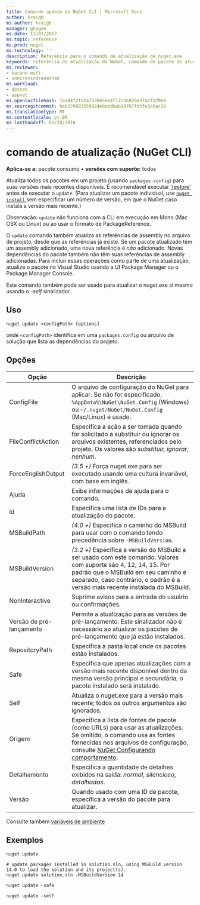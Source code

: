 ```yaml
---
title: Comando update do NuGet CLI | Microsoft Docs
author: kraigb
ms.author: kraigb
manager: ghogen
ms.date: 12/07/2017
ms.topic: reference
ms.prod: nuget
ms.technology: ''
description: Referência para o comando de atualização de nuget.exe
keywords: referência de atualização do NuGet, comando de pacote de atualização
ms.reviewer:
- karann-msft
- unniravindranathan
ms.workload:
- dotnet
- aspnet
ms.openlocfilehash: 1ea04f2fa2a753065ee4f17cbb926e37acf129e0
ms.sourcegitcommit: beb229893559824e8abd6ab16707fd5fe1c6ac26
ms.translationtype: MT
ms.contentlocale: pt-BR
ms.lasthandoff: 03/28/2018
---
```

# <a name="update-command-nuget-cli"></a>comando de atualização (NuGet CLI)

**Aplica-se a:** pacote consumo &bullet; **versões com suporte:** todos

Atualiza todos os pacotes em um projeto (usando `packages.config`) para suas versões mais recentes disponíveis. É recomendável executar ['restore'](cli-ref-restore.md) antes de executar o `update`. (Para atualizar um pacote individual, use [ `nuget install` ](cli-ref-install.md) sem especificar um número de versão, em que o NuGet caso instala a versão mais recente.)

Observação: `update` não funciona com a CLI em execução em Mono (Mac OSX ou Linux) ou ao usar o formato de PackageReference.

O `update` comando também atualiza as referências de assembly no arquivo de projeto, desde que as referências já existe. Se um pacote atualizado tem um assembly adicionado, uma nova referência é *não* adicionado. Novas dependências do pacote também não têm suas referências de assembly adicionadas. Para incluir essas operações como parte de uma atualização, atualize o pacote no Visual Studio usando a UI Package Manager ou o Package Manager Console.

Este comando também pode ser usado para atualizar o nuget.exe si mesmo usando o *-self* sinalizador.

## <a name="usage"></a>Uso

```cli
nuget update <configPath> [options]
```

onde `<configPath>` identifica em uma `packages.config` ou arquivo de solução que lista as dependências do projeto.

## <a name="options"></a>Opções

| Opção | Descrição |
| --- | --- |
| ConfigFile | O arquivo de configuração do NuGet para aplicar. Se não for especificado, `%AppData%\NuGet\NuGet.Config` (Windows) ou `~/.nuget/NuGet/NuGet.Config` (Mac/Linux) é usado.|
| FileConflictAction | Especifica a ação a ser tomada quando for solicitado a substituir ou ignorar os arquivos existentes, referenciados pelo projeto. Os valores são *substituir, ignorar, nenhum*. |
| ForceEnglishOutput | *(3.5 +)*  Força nuget.exe para ser executado usando uma cultura invariável, com base em inglês. |
| Ajuda | Exibe informações de ajuda para o comando. |
| Id | Especifica uma lista de IDs para a atualização do pacote. |
| MSBuildPath | *(4.0 +)*  Especifica o caminho do MSBuild para usar com o comando tendo precedência sobre `-MSBuildVersion`. |
| MSBuildVersion | *(3.2 +)*  Especifica a versão do MSBuild a ser usado com este comando. Valores com suporte são 4, 12, 14, 15. Por padrão que o MSBuild em seu caminho é separado, caso contrário, o padrão é a versão mais recente instalada do MSBuild. |
| NonInteractive | Suprime avisos para a entrada do usuário ou confirmações. |
| Versão de pré-lançamento | Permite a atualização para as versões de pré-lançamento. Este sinalizador não é necessário ao atualizar os pacotes de pré-lançamento que já estão instalados. |
| RepositoryPath | Especifica a pasta local onde os pacotes estão instalados. |
| Safe | Especifica que apenas atualizações com a versão mais recente disponível dentro da mesma versão principal e secundária, o pacote instalado será instalado. |
| Self | Atualiza o nuget.exe para a versão mais recente; todos os outros argumentos são ignorados. |
| Origem | Especifica a lista de fontes de pacote (como URLs) para usar as atualizações. Se omitido, o comando usa as fontes fornecidas nos arquivos de configuração, consulte [NuGet Configurando comportamento](../consume-packages/configuring-nuget-behavior.md). |
| Detalhamento | Especifica a quantidade de detalhes exibidos na saída: *normal*, *silencioso*, *detalhadas*. |
| Versão | Quando usado com uma ID de pacote, especifica a versão do pacote para atualizar. |

Consulte também [variáveis de ambiente](cli-ref-environment-variables.md)

## <a name="examples"></a>Exemplos

```cli
nuget update

# update packages installed in solution.sln, using MSBuild version 14.0 to load the solution and its project(s).
nuget update solution.sln -MSBuildVersion 14

nuget update -safe

nuget update -self
```
